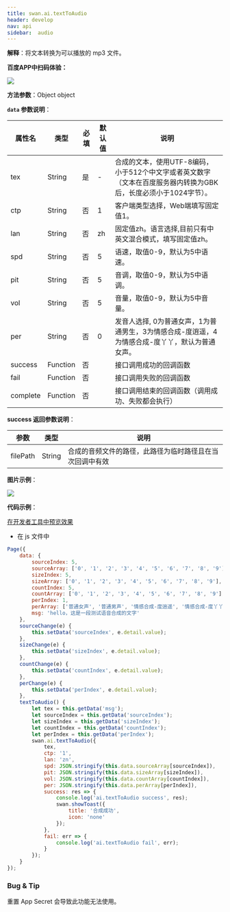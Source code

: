 ```yaml
---
title: swan.ai.textToAudio
header: develop
nav: api
sidebar:  audio
---
```


 

**解释**：将文本转换为可以播放的 mp3 文件。

**百度APP中扫码体验：**

<img src="https://b.bdstatic.com/miniapp/assets/images/doc_demo/fragment_textToAudio.png"  class="demo-qrcode-image" />

**方法参数**：Object object

**`data` 参数说明**：

|属性名 |类型  |必填 | 默认值 |说明|
|---- | ---- | ---- | ----|----|
|tex| String|是|- |合成的文本，使用UTF-8编码，小于512个中文字或者英文数字（文本在百度服务器内转换为GBK后，长度必须小于1024字节）。|
|ctp| String|否  | 1 |客户端类型选择，Web端填写固定值1。|
|lan| String|否  | zh |固定值zh。语言选择,目前只有中英文混合模式，填写固定值zh。|
|spd| String|否  |5 |语速，取值0-9，默认为5中语速。|
|pit| String|否  | 5 |音调，取值0-9，默认为5中语调。|
|vol| String|否  | 5 |音量，取值0-9，默认为5中音量。|
|per| String|否  |0 |发音人选择, 0为普通女声，1为普通男生，3为情感合成-度逍遥，4为情感合成-度丫丫，默认为普通女声。|
|success |Function    |否 | |      接口调用成功的回调函数|
|fail |   Function|    否  | |     接口调用失败的回调函数|
|complete  |  Function  |  否   | |    接口调用结束的回调函数（调用成功、失败都会执行）|

**success 返回参数说明**：

|参数 | 类型 | 说明  |
|---- | ---- | ---- |
|filePath | String | 合成的音频文件的路径，此路径为临时路径且在当次回调中有效|

**图片示例**：

<div class="m-doc-custom-examples">
    <div class="m-doc-custom-examples-correct">
        <img src="https://b.bdstatic.com/miniapp/images/textToAudio.gif">
    </div>
    <div class="m-doc-custom-examples-correct">
        <img src=" ">
    </div>
    <div class="m-doc-custom-examples-correct">
        <img src=" ">
    </div>     
</div>

**代码示例**：

<a href="swanide://fragment/b2861370f6a561f81ebeef1dd5861dd51573995603718" title="在开发者工具中预览效果" target="_self">在开发者工具中预览效果</a>

* 在 js 文件中 

```js
Page({
    data: {
        sourceIndex: 5,
        sourceArray: ['0', '1', '2', '3', '4', '5', '6', '7', '8', '9'],
        sizeIndex: 5,
        sizeArray: ['0', '1', '2', '3', '4', '5', '6', '7', '8', '9'],
        countIndex: 5,
        countArray: ['0', '1', '2', '3', '4', '5', '6', '7', '8', '9'],
        perIndex: 1,
        perArray: ['普通女声', '普通男声', '情感合成-度逍遥', '情感合成-度丫丫'],
        msg: 'hello，这是一段测试语音合成的文字'
    },
    sourceChange(e) {
        this.setData('sourceIndex', e.detail.value);
    },
    sizeChange(e) {
        this.setData('sizeIndex', e.detail.value);
    },
    countChange(e) {
        this.setData('countIndex', e.detail.value);
    },
    perChange(e) {
        this.setData('perIndex', e.detail.value);
    },
    textToAudio() {
        let tex = this.getData('msg');
        let sourceIndex = this.getData('sourceIndex');
        let sizeIndex = this.getData('sizeIndex');
        let countIndex = this.getData('countIndex');
        let perIndex = this.getData('perIndex');
        swan.ai.textToAudio({
            tex,
            ctp: '1',
            lan: 'zn',
            spd: JSON.stringify(this.data.sourceArray[sourceIndex]),
            pit: JSON.stringify(this.data.sizeArray[sizeIndex]),
            vol: JSON.stringify(this.data.countArray[countIndex]),
            per: JSON.stringify(this.data.perArray[perIndex]),
            success: res => {
                console.log('ai.textToAudio success', res);
                swan.showToast({
                    title: '合成成功',
                    icon: 'none'
                });
            },
            fail: err => {
                console.log('ai.textToAudio fail', err);
            }
        });
    }
});
```



### Bug & Tip

 重置 App Secret 会导致此功能无法使用。
